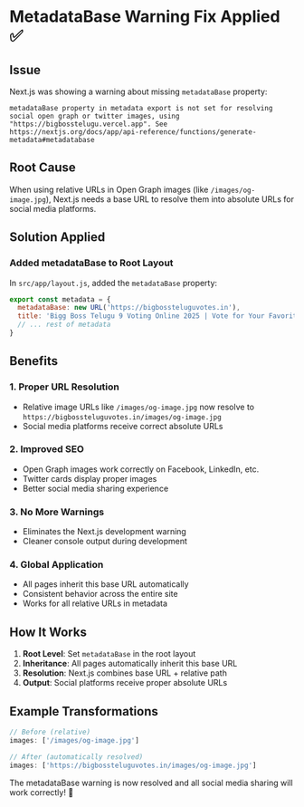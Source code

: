 # MetadataBase Warning Fix Applied ✅

## Issue
Next.js was showing a warning about missing `metadataBase` property:
```
metadataBase property in metadata export is not set for resolving social open graph or twitter images, using "https://bigbosstelugu.vercel.app". See https://nextjs.org/docs/app/api-reference/functions/generate-metadata#metadatabase
```

## Root Cause
When using relative URLs in Open Graph images (like `/images/og-image.jpg`), Next.js needs a base URL to resolve them into absolute URLs for social media platforms.

## Solution Applied

### Added metadataBase to Root Layout
In `src/app/layout.js`, added the `metadataBase` property:

```javascript
export const metadata = {
  metadataBase: new URL('https://bigbossteluguvotes.in'),
  title: 'Bigg Boss Telugu 9 Voting Online 2025 | Vote for Your Favorite Contestant',
  // ... rest of metadata
}
```

## Benefits

### 1. **Proper URL Resolution**
- Relative image URLs like `/images/og-image.jpg` now resolve to `https://bigbossteluguvotes.in/images/og-image.jpg`
- Social media platforms receive correct absolute URLs

### 2. **Improved SEO**
- Open Graph images work correctly on Facebook, LinkedIn, etc.
- Twitter cards display proper images
- Better social media sharing experience

### 3. **No More Warnings**
- Eliminates the Next.js development warning
- Cleaner console output during development

### 4. **Global Application**
- All pages inherit this base URL automatically
- Consistent behavior across the entire site
- Works for all relative URLs in metadata

## How It Works
1. **Root Level**: Set `metadataBase` in the root layout
2. **Inheritance**: All pages automatically inherit this base URL
3. **Resolution**: Next.js combines base URL + relative path
4. **Output**: Social platforms receive proper absolute URLs

## Example Transformations
```javascript
// Before (relative)
images: ['/images/og-image.jpg']

// After (automatically resolved)
images: ['https://bigbossteluguvotes.in/images/og-image.jpg']
```

The metadataBase warning is now resolved and all social media sharing will work correctly! 🎉
